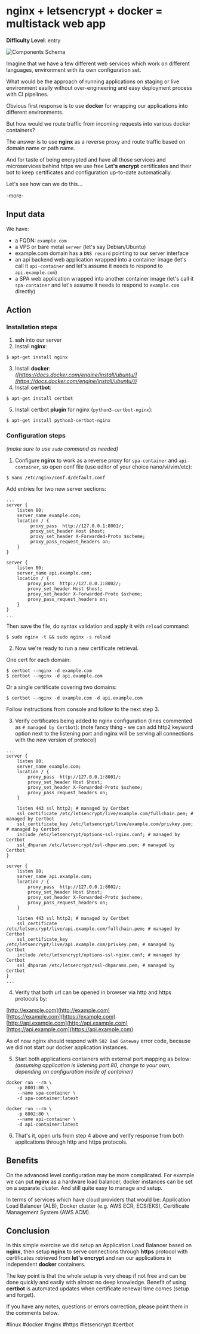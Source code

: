 # nginx + letsencrypt + docker = multistack web app

**Difficulty Level**: entry

![Components Schema](images/schema.png "Schema")

Imagine that we have a few different web services which work on different
languages, environment with its own configuration set.

What would be the approach of running applications on staging or live
environment easily without over-engineering and easy deployment process with CI
pipelines.

Obvious first response is to use **docker** for wrapping our applications into
different environments.

But how would we route traffic from incoming requests into various docker
containers?

The answer is to use **nginx** as a reverse proxy and route traffic based on domain
name or path name.

And for taste of being encrypted and have all those services and microservices
behind https we use free **Let's encrypt** certificates and their bot to keep
certificates and configuration up-to-date automatically.

Let's see how can we do this...

-more-

## Input data

We have:

- a FQDN: `example.com`
- a VPS or bare metal `server` (let's say Debian/Ubuntu)
- example.com domain has a `DNS record` pointing to our server interface
- an api backend web application wrapped into a container image (let's call it
`api-container`  and let's assume it needs to respond to `api.example.com`)
- a SPA web application wrapped into another container image (let's call it
`spa-container` and let's assume it needs to respond to `example.com` directly)

## Action

### Installation steps

1. **ssh** into our server
2. Install **nginx**:
```
$ apt-get install nginx
```
3. Install **docker**:  
*([https://docs.docker.com/engine/install/ubuntu/](https://docs.docker.com/engine/install/ubuntu/))*
4. Install **certbot**:
```
$ apt-get install certbot
```
5. Install certbot **plugin** for nginx (`python3-certbot-nginx`):
```
$ apt-get install python3-certbot-nginx
```

### Configuration steps
*(make sure to use `sudo` command as needed)*

1. Configure **nginx** to work as a reverse proxy for `spa-container` and
`api-container`, so open conf file (use editor of your choice nano/vi/vim/etc):
```
$ nano /etc/nginx/conf.d/default.conf
```
Add entries for two new server sections:
```
...
server {
    listen 80;
    server_name example.com;
    location / {
         proxy_pass  http://127.0.0.1:8001/;
         proxy_set_header Host $host;
         proxy_set_header X-Forwarded-Proto $scheme;
         proxy_pass_request_headers on;
    }
}

server {
    listen 80;
    server_name api.example.com;
    location / {
        proxy_pass  http://127.0.0.1:8002/;
        proxy_set_header Host $host;
        proxy_set_header X-Forwarded-Proto $scheme;
        proxy_pass_request_headers on;
    }
}
...
```
Then save the file, do syntax validation and apply it with `reload` command:
```
$ sudo nginx -t && sudo nginx -s reload
```

2. Now we're ready to run a new certificate retrieval.  

One cert for each domain:
```
$ certbot --nginx -d example.com
$ certbot --nginx -d api.example.com
```
Or a single certificate covering two domains:
```
$ certbot --nginx -d example.com -d api.example.com
```
Follow instructions from console and follow to the next step 3.

3. Verify certificates being added to nginx configuration (lines commented as
`# managed by Certbot`):
(note fancy thing - we can add http2 keyword option next to the listening port
and nginx will be serving all connections with the new version of protocol)
```
...
server {
    listen 80;
    server_name example.com;
    location / {
        proxy_pass  http://127.0.0.1:8001/;
        proxy_set_header Host $host;
        proxy_set_header X-Forwarded-Proto $scheme;
        proxy_pass_request_headers on;
    }

    listen 443 ssl http2; # managed by Certbot
    ssl_certificate /etc/letsencrypt/live/example.com/fullchain.pem; # managed by Certbot
    ssl_certificate_key /etc/letsencrypt/live/example.com/privkey.pem; # managed by Certbot
    include /etc/letsencrypt/options-ssl-nginx.conf; # managed by Certbot
    ssl_dhparam /etc/letsencrypt/ssl-dhparams.pem; # managed by Certbot
}

server {
    listen 80;
    server_name api.example.com;
    location / {
        proxy_pass  http://127.0.0.1:8002/;
        proxy_set_header Host $host;
        proxy_set_header X-Forwarded-Proto $scheme;
        proxy_pass_request_headers on;
    }

    listen 443 ssl http2; # managed by Certbot
    ssl_certificate /etc/letsencrypt/live/api.example.com/fullchain.pem; # managed by Certbot
    ssl_certificate_key /etc/letsencrypt/live/api.example.com/privkey.pem; # managed by Certbot
    include /etc/letsencrypt/options-ssl-nginx.conf; # managed by Certbot
    ssl_dhparam /etc/letsencrypt/ssl-dhparams.pem; # managed by Certbot
}
...
```

4. Verify that both url can be opened in browser via http and https protocols by:

[http://example.com](http://example.com)  
[https://example.com](https://example.com)  
[http://api.example.com](http://api.example.com)  
[https://api.example.com](https://api.example.com)  

As of now nginx should respond with `502 Bad Gateway` error code, because we did
not start our docker application instances.

5. Start both applications containers with external port mapping as below:  
*(assuming application is listening port 80, change to your own, depending on
configuration inside of container)*
```
docker run --rm \
    -p 8001:80 \
    --name spa-container \
    -d spa-container:latest

docker run --rm \
    -p 8002:80 \
    --name api-container \
    -d api-container:latest
```

6. That's it, open urls from step 4 above and verify response from both
   applications through http and https protocols.

## Benefits
On the advanced level configuration may be more complicated. For example we can
put **nginx** as a hardware load balancer, docker instances can be set on a
separate cluster. And still quite easy to manage and setup.

In terms of services which have cloud providers that would be: Application Load
Balancer (ALB), Docker cluster (e.g. AWS ECR, ECS/EKS), Certificate Management
System (AWS ACM).


## Conclusion
In this simple exercise we did setup an Application Load Balancer based on
**nginx**, then setup **nginx** to serve connections through **https** protocol
with certificates retrieved from **let's encrypt** and ran our applications in
independent **docker** containers.

The key point is that the whole setup is very cheap if not free and can be done
quickly and easily with almost no deep knowledge. Benefit of using **certbot**
is automated updates when certificate renewal time comes (setup and forget).


If you have any notes, questions or errors correction, please point them in the
comments below.

 #linux #docker #nginx #https #letsencrypt #certbot
